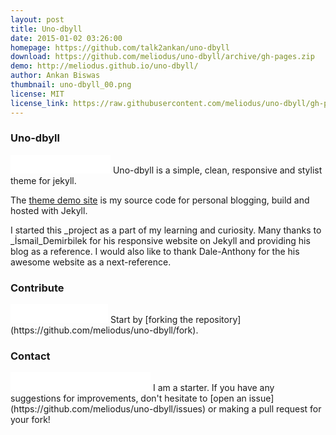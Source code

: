 ```yaml
---
layout: post
title: Uno-dbyll
date: 2015-01-02 03:26:00
homepage: https://github.com/talk2ankan/uno-dbyll
download: https://github.com/meliodus/uno-dbyll/archive/gh-pages.zip
demo: http://meliodus.github.io/uno-dbyll/
author: Ankan Biswas
thumbnail: uno-dbyll_00.png
license: MIT
license_link: https://raw.githubusercontent.com/meliodus/uno-dbyll/gh-pages/LICENSE
---
```

### Uno-dbyll
<iframe src="//ghbtns.com/github-btn.html?user=meliodus&repo=uno-dbyll&type=watch&count=true&size=large" allowtransparency="true" frameborder="0" scrolling="0" width="160px" height="30px"></iframe>
Uno-dbyll is a simple, clean, responsive and stylist theme for jekyll.

The [theme demo site](http://meliodus.github.io/uno-dbyll) is my source code for personal blogging, build and hosted with Jekyll. 


I started this _project as a part of my learning and curiosity. Many thanks to _İsmail_Demirbilek for his responsive website on Jekyll and providing his blog as a reference.
I would also like to thank Dale-Anthony for the his awesome website as a next-reference.

### Contribute
<iframe src="//ghbtns.com/github-btn.html?user=meliodus&repo=uno-dbyll&type=fork&count=true&size=large" allowtransparency="true" frameborder="0" scrolling="0" width="156px" height="30px"></iframe>
Start by [forking the repository](https://github.com/meliodus/uno-dbyll/fork).

### Contact
<iframe src="//ghbtns.com/github-btn.html?user=meliodus&type=follow&count=true&size=large" allowtransparency="true" frameborder="0" scrolling="0" width="224px" height="30px"></iframe>
I am a starter. If you have any suggestions for improvements, don't hesitate to [open an issue](https://github.com/meliodus/uno-dbyll/issues) or making a pull request for your fork!
